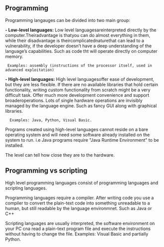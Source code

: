 ## Programming

Programming langauges can be divided into two main group: 

 **- Low-level languages:**
    Low level languagesareinterpreted directly by the computer.Theiradvantage is thatyou can do almost everything in them, while their disadvantage is theircomplicatednaturethat can lead to a vulnerability, if the developer doesn’t have a deep understanding of the language’s capabilities. Such as code tht will operate directly on computer memory.
    
     Examples: assembly (instructions of the processor itself, used in advanced exploitation)
     
     
 
 **- High-level languages:**
    High level languagesoffer ease of development, but they are less flexible. If there are no available libraries that hold certain functionality, writing custom functionality from scratch might be a very difficult task. Offer much more development convenience and support broaderoperations. Lots of single hardware operations are invisibly managed by the language engine. Such as fancy GUI along with graphical libraries.
    
      Examples: Java, Python, Visual Basic.

  Programs created using high-level languages cannot reside on a bare operating system and will need some software already installed on the system to run. i.e Java programs require "Java Runtime Environment" to be installed.
 
The level can tell how close they are to the hardware.


## Programming vs scripting

 High level programming languages consist of programming languages and scripting languages.

   Programming languages require a compiler. After writing code you use a compiler to convert the plain-text code into something unreadable to a human, but still readable by the language environmnet. Such as Java or C++
   
   Scripting languages are usually interpreted, the software environment on your PC cna read a plain-text program file and execute the instructions without having to change the file. Examples: Visual Basic and partially Python.




























